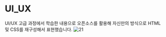 # UI_UX
UI/UX 고급 과정에서 학습한 내용으로 오픈소스를 활용해 자신만의 방식으로 HTML 및 CSS를 재구성해서 표현했습니다.
![21](https://user-images.githubusercontent.com/66828685/116809950-e1a5d200-ab7b-11eb-9e9a-27d0a4b61636.JPG)
